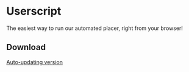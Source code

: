 # Userscript

The easiest way to run our automated placer, right from your browser!

## Download

[Auto-updating version](https://github.com/Ategon/Userscript/releases/download/latest/placecanada-userscript-autoupdater.user.js)
